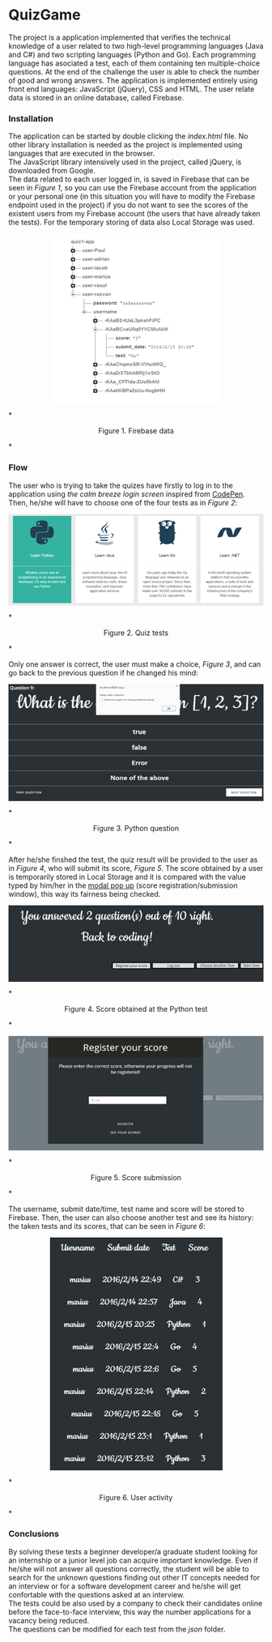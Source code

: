 # QuizGame

The project is a application implemented that verifies the technical knowledge of a user related to two high-level programming languages (Java and C#) and two scripting languages (Python and Go). Each programming language has asociated a test, each of them containing ten multiple-choice questions.  At the end of the challenge the user is able to check the number of good and wrong answers. The application is implemented entirely using front end languages: JavaScript (jQuery), CSS and HTML. The user relate data is stored in an online database, called Firebase.

### Installation

The application can be started by double clicking the *index.html* file. No other library installation is needed as the project is implemented using languages that are executed in the browser. <br/>
The JavaScript library intensively used in the project, called jQuery, is downloaded from Google. <br/> 
The data related to each user logged in, is saved in Firebase that can be seen in *Figure 1*, so you can use the Firebase account from the application or your personal one (in this situation you will have to modify the Firebase endpoint used in the project) if you do not want to see the scores of the existent users from my Firebase account (the users that have already taken the tests). For the temporary storing of data also Local Storage was used.


<p align="center">
  <img src="https://github.com/ghele/QuizGame/blob/master/images/firebase.PNG" align="middle"></img>
</p>
*<p align="center">Figure 1. Firebase data</p>*

### Flow

The user who is trying to take the quizes have firstly to log in to the application using *the calm breeze login screen* inspired from [CodePen](https://codepen.io/Lewitje/pen/BNNJjo). 
Then, he/she will have to choose one of the four tests as in *Figure 2*: 

<p align="center">
  <img src="https://github.com/ghele/QuizGame/blob/master/images/tests.PNG" align="middle"></img>
</p>
*<p align="center">Figure 2. Quiz tests</p>*

Only one answer is correct, the user must make a choice, *Figure 3*, and can go back to the previous question if he changed his mind:

<p align="center">
  <img src="https://github.com/ghele/QuizGame/blob/master/images/question.PNG" align="middle"></img>
</p>
*<p align="center">Figure 3. Python question</p>*

After he/she finshed the test, the quiz result will be provided to the user as in *Figure 4*, who will submit its score, *Figure 5*. The score obtained by a user is temporarily stored in Local Storage and it is compared with the value typed by him/her in the [modal pop up](http://tympanus.net/codrops/2013/06/25/nifty-modal-window-effects/) (score registration/submission window), this way its fairness being checked.

<p align="center">
  <img src="https://github.com/ghele/QuizGame/blob/master/images/result.PNG" align="middle"></img>
</p>
*<p align="center">Figure 4. Score obtained at the Python test</p>*

<p align="center">
  <img src="https://github.com/ghele/QuizGame/blob/master/images/registration.PNG" align="middle"></img>
</p>
*<p align="center">Figure 5. Score submission</p>*

The username, submit date/time, test name and score will be stored to Firebase. Then, the user can also choose another test and see its history: the taken tests and its scores, that can be seen in *Figure 6*:

<p align="center">
  <img src="https://github.com/ghele/QuizGame/blob/master/images/history.PNG" align="middle"></img>
</p>
*<p align="center">Figure 6. User activity</p>*

### Conclusions

By solving these tests a beginner developer/a graduate student looking for an internship or a junior level job can acquire important knowledge. Even if he/she will not answer all questions correctly, the student will be able to search for the unknown questions finding out other IT concepts needed for an interview or for a software development career and he/she will get confortable with the questions asked at an interview. <br/>
The tests could be also used by a company to check their candidates online before the face-to-face interview, this way the number applications for a vacancy being reduced. <br/>
The questions can be modified for each test from the *json* folder.


